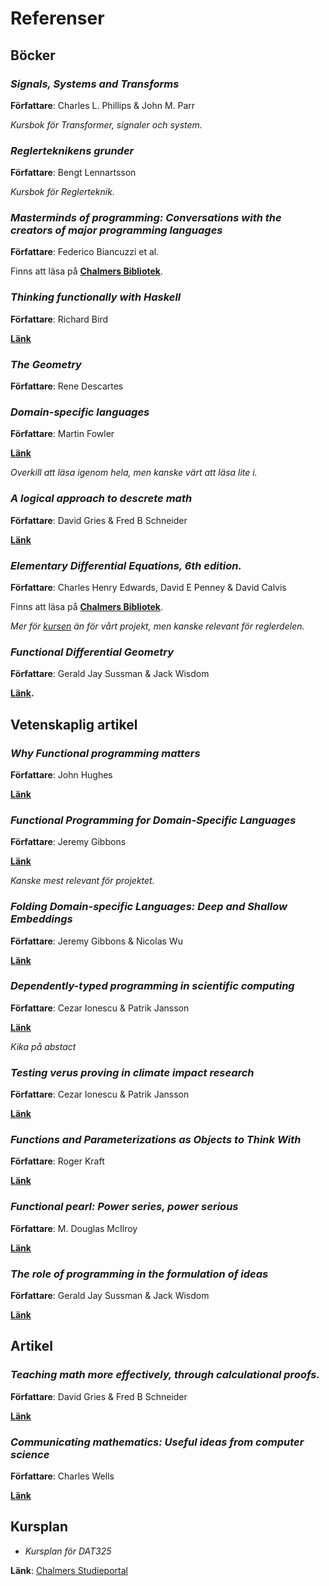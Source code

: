 Referenser
==========

Böcker
------

### *Signals, Systems and Transforms*

**Författare**: Charles L. Phillips & John M. Parr

*Kursbok för Transformer, signaler och system.*

### *Reglerteknikens grunder*

**Författare**: Bengt Lennartsson

*Kursbok för Reglerteknik.*

### *Masterminds of programming: Conversations with the creators of major programming languages*

**Författare**: Federico Biancuzzi et al.

Finns att läsa på **[Chalmers Bibliotek](http://lib.chalmers.se)**.

### *Thinking functionally with Haskell*

**Författare**: Richard Bird

**[Länk](http://www.cs.ox.ac.uk/publications/books/functional/)**

### *The Geometry*

**Författare**: Rene Descartes

### *Domain-specific languages*

**Författare**: Martin Fowler

**[Länk](http://martinfowler.com/books/dsl.html)**

*Overkill att läsa igenom hela, men kanske värt att läsa lite i.*


### *A logical approach to descrete math*

**Författare**: David Gries & Fred B Schneider

**[Länk](http://link.springer.com/book/10.1007%2F978-1-4757-3837-7)**


### *Elementary Differential Equations, 6th edition.*

**Författare**: Charles Henry Edwards, David E Penney & David Calvis

Finns att läsa på **[Chalmers Bibliotek](http://lib.chalmers.se)**.

*Mer för [kursen](https://github.com/DSLsofMath/DSLsofMath) än för vårt projekt, men kanske relevant för reglerdelen.*


### *Functional Differential Geometry*

**Författare**: Gerald Jay Sussman & Jack Wisdom

**[Länk](https://groups.csail.mit.edu/mac/users/gjs/6946/calculus-indexed.pdf).**


Vetenskaplig artikel
--------------------

### *Why Functional programming matters*

**Författare**: John Hughes

**[Länk](www.cse.chalmers.se/~rjmh/Papers/whyfp.pdf)**


### *Functional Programming for Domain-Specific Languages*

**Författare**: Jeremy Gibbons

**[Länk](http://www.cs.ox.ac.uk/jeremy.gibbons/publications/fp4dsls.pdf)**

*Kanske mest relevant för projektet.*

### *Folding Domain-specific Languages: Deep and Shallow Embeddings*

**Författare**: Jeremy Gibbons & Nicolas Wu

**[Länk](http://www.cs.ox.ac.uk/publications/publication7584-abstract.html)**


### *Dependently-typed programming in scientific computing*

**Författare**: Cezar Ionescu & Patrik Jansson

**[Länk](https://www.pik-potsdam.de/members/ionescu/ifl2012_submission_10.pdf)**

*Kika på abstact*

### *Testing verus proving in climate impact research*

**Författare**: Cezar Ionescu & Patrik Jansson

**[Länk](https://www.pik-potsdam.de/members/ionescu/types10-cezar.pdf)**

### *Functions and Parameterizations as Objects to Think With*

**Författare**: Roger Kraft

**[Länk](http://math.purduecal.edu/~rlkraft/MSW2004-RogerKraft-paper.pdf)**

### *Functional pearl: Power series, power serious*

**Författare**: M. Douglas McIlroy

**[Länk](http://dl.acm.org/citation.cfm?id=968592.968597)**

### *The role of programming in the formulation of ideas*

**Författare**: Gerald Jay Sussman & Jack Wisdom

**[Länk](ftp://publications.ai.mit.edu/ai-publications/2002/AIM-2002-018.pdf)**


Artikel
-------

### *Teaching math more effectively, through calculational proofs.*

**Författare**: David Gries & Fred B Schneider

**[Länk](http://www.jstor.org/stable/2974638?origin=JSTOR-pdf&seq=1#fndtn-page_scan_tab_contents)**

### *Communicating mathematics: Useful ideas from computer science*

**Författare**: Charles Wells

**[Länk](http://www.cwru.edu/artsci/math/wells/pub/pdf/commath.pdf)**

Kursplan
--------

- *Kursplan för DAT325*

**Länk**: [Chalmers Studieportal](https://www.student.chalmers.se/sp/course?course_id=24179)
